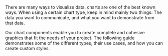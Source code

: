 There are many ways to visualize data, charts are one of the best known ways. When using a certain chart type, keep in mind mainly two things: The data you want to communicate, and what you want to demonstrate from that data.

Our chart components enable you to create complete and cohesive graphics that fit the needs of your project. The following guide demonstrates some of the different types, their use cases, and how you can create custom styles.